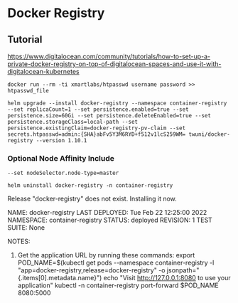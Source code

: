 # Docker Registry

## Tutorial

<https://www.digitalocean.com/community/tutorials/how-to-set-up-a-private-docker-registry-on-top-of-digitalocean-spaces-and-use-it-with-digitalocean-kubernetes>

``` shell
docker run --rm -ti xmartlabs/htpasswd username password >> htpasswd_file
```

``` shell
helm upgrade --install docker-registry --namespace container-registry --set replicaCount=1 --set persistence.enabled=true --set persistence.size=60Gi --set persistence.deleteEnabled=true --set persistence.storageClass=local-path --set persistence.existingClaim=docker-registry-pv-claim --set secrets.htpasswd=admin:{SHA}abFv5Y3M6RYD+f512v1lcS259WM= twuni/docker-registry --version 1.10.1
```

### Optional Node Affinity Include

``` shell
--set nodeSelector.node-type=master
```

``` shell
helm uninstall docker-registry -n container-registry
```

Release "docker-registry" does not exist. Installing it now.

NAME: docker-registry
LAST DEPLOYED: Tue Feb 22 12:25:00 2022
NAMESPACE: container-registry
STATUS: deployed
REVISION: 1
TEST SUITE: None

NOTES:
1. Get the application URL by running these commands:
  export POD_NAME=$(kubectl get pods --namespace container-registry -l "app=docker-registry,release=docker-registry" -o jsonpath="{.items[0].metadata.name}")
  echo "Visit http://127.0.0.1:8080 to use your application"
  kubectl -n container-registry port-forward $POD_NAME 8080:5000